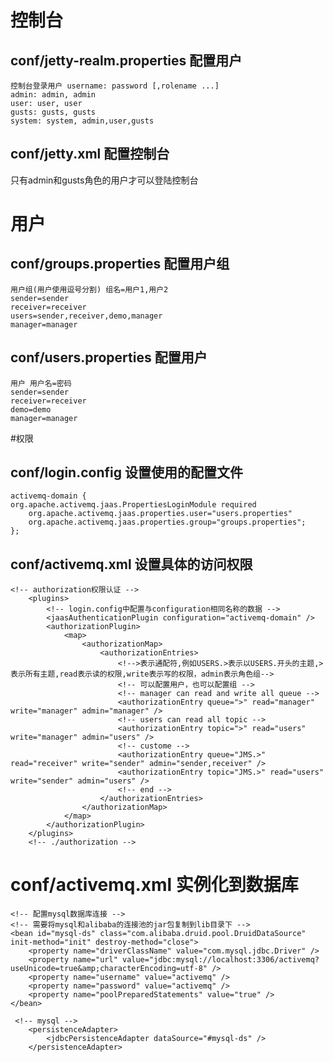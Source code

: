 # 控制台
## conf/jetty-realm.properties 配置用户
    控制台登录用户 username: password [,rolename ...]
    admin: admin, admin
    user: user, user
    gusts: gusts, gusts
    system: system, admin,user,gusts

## conf/jetty.xml 配置控制台
只有admin和gusts角色的用户才可以登陆控制台
    <!-- console控制台权限 -->
    <bean id="securityConstraint" class="org.eclipse.jetty.util.security.Constraint">
        <property name="name" value="BASIC" />
        <!-- 可以登录控制台的用户 -->
        <property name="roles" value="admin,gusts" />
        <!-- set authenticate=false to disable login -->
        <!-- 设置为true，需要登录;设置false不用登录 -->
        <property name="authenticate" value="true" />
    </bean>
    <!-- ./console控制台权限 -->

# 用户
## conf/groups.properties 配置用户组
    用户组(用户使用逗号分割) 组名=用户1,用户2
    sender=sender
    receiver=receiver
    users=sender,receiver,demo,manager
    manager=manager

## conf/users.properties 配置用户
    用户 用户名=密码
    sender=sender
    receiver=receiver
    demo=demo
    manager=manager


#权限
## conf/login.config 设置使用的配置文件
    activemq-domain {
    org.apache.activemq.jaas.PropertiesLoginModule required
        org.apache.activemq.jaas.properties.user="users.properties"
        org.apache.activemq.jaas.properties.group="groups.properties";
    };

## conf/activemq.xml 设置具体的访问权限
    <!-- authorization权限认证 -->
        <plugins>
            <!-- login.config中配置与configuration相同名称的数据 -->
            <jaasAuthenticationPlugin configuration="activemq-domain" />
            <authorizationPlugin>
                <map>
                    <authorizationMap>
                        <authorizationEntries>
                            <!-->表示通配符,例如USERS.>表示以USERS.开头的主题,>表示所有主题,read表示读的权限,write表示写的权限，admin表示角色组-->
                            <!-- 可以配置用户，也可以配置组 -->
                            <!-- manager can read and write all queue -->
                            <authorizationEntry queue=">" read="manager" write="manager" admin="manager" />
                            <!-- users can read all topic -->
                            <authorizationEntry topic=">" read="users" write="manager" admin="users" />
                            <!-- custome -->
                            <authorizationEntry queue="JMS.>" read="receiver" write="sender" admin="sender,receiver" />
                            <authorizationEntry topic="JMS.>" read="users" write="sender" admin="users" />
                            <!-- end -->
                        </authorizationEntries>
                    </authorizationMap>
                </map>
            </authorizationPlugin>
        </plugins>
        <!-- ./authorization -->


# conf/activemq.xml 实例化到数据库
    <!-- 配置mysql数据库连接 -->
    <!-- 需要将mysql和alibaba的连接池的jar包复制到lib目录下 -->
    <bean id="mysql-ds" class="com.alibaba.druid.pool.DruidDataSource" init-method="init" destroy-method="close">
        <property name="driverClassName" value="com.mysql.jdbc.Driver" />
        <property name="url" value="jdbc:mysql://localhost:3306/activemq?useUnicode=true&amp;characterEncoding=utf-8" />
        <property name="username" value="activemq" />
        <property name="password" value="activemq" />
        <property name="poolPreparedStatements" value="true" />
    </bean>

     <!-- mysql -->
        <persistenceAdapter>
            <jdbcPersistenceAdapter dataSource="#mysql-ds" />
        </persistenceAdapter>